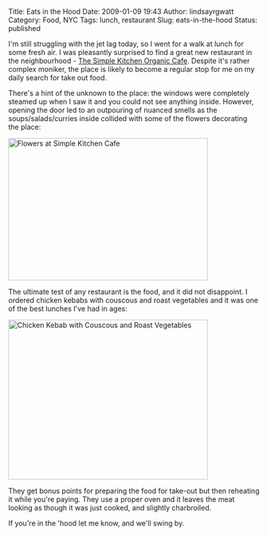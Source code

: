 Title: Eats in the Hood
Date: 2009-01-09 19:43
Author: lindsayrgwatt
Category: Food, NYC
Tags: lunch, restaurant
Slug: eats-in-the-hood
Status: published

I'm still struggling with the jet lag today, so I went for a walk at lunch for some fresh air. I was pleasantly surprised to find a great new restaurant in the neighbourhood - [The Simple Kitchen Organic Cafe](http://simplekitchenco.com/). Despite it's rather complex moniker, the place is likely to become a regular stop for me on my daily search for take out food.

There's a hint of the unknown to the place: the windows were completely steamed up when I saw it and you could not see anything inside. However, opening the door led to an outpouring of nuanced smells as the soups/salads/curries inside collided with some of the flowers decorating the place:

<img src="{static}/images/2009/01/img_0613.jpg" title="Flowers at Simple Kitchen Cafe" class="aligncenter size-full " width="400" height="286" alt="Flowers at Simple Kitchen Cafe" />

The ultimate test of any restaurant is the food, and it did not disappoint. I ordered chicken kebabs with couscous and roast vegetables and it was one of the best lunches I've had in ages:

<img src="{static}/images/2009/01/img_0617.jpg" title="Chicken Kebab with Couscous and Roast Vegetables" class="aligncenter size-full " width="400" height="321" alt="Chicken Kebab with Couscous and Roast Vegetables" />

They get bonus points for preparing the food for take-out but then reheating it while you're paying. They use a proper oven and it leaves the meat looking as though it was just cooked, and slightly charbroiled.

If you're in the 'hood let me know, and we'll swing by.
